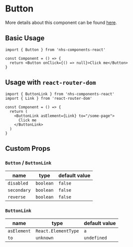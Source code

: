 # Button

More details about this component can be found [here](https://service-manual.nhs.uk/design-system/components/buttons).

## Basic Usage

```tsx
import { Button } from 'nhs-components-react'

const Component = () => {
  return <Button onClick={() => null}>Click me</Button>
}
```

## Usage with `react-router-dom`

```tsx
import { ButtonLink } from 'nhs-components-react'
import { Link } from 'react-router-dom'

const Component = () => {
  return (
    <ButtonLink asElement={Link} to="/some-page">
      Click me
    </ButtonLink>
  )
}
```

## Custom Props

### `Button` / `ButtonLink`

| name        | type      | default value |
| ----------- | --------- | ------------- |
| `disabled`  | `boolean` | `false`       |
| `secondary` | `boolean` | `false`       |
| `reverse`   | `boolean` | `false`       |

### `ButtonLink`

| name        | type                | default value |
| ----------- | ------------------- | ------------- |
| `asElement` | `React.ElementType` | `a`           |
| `to`        | `unknown`           | `undefined`   |
